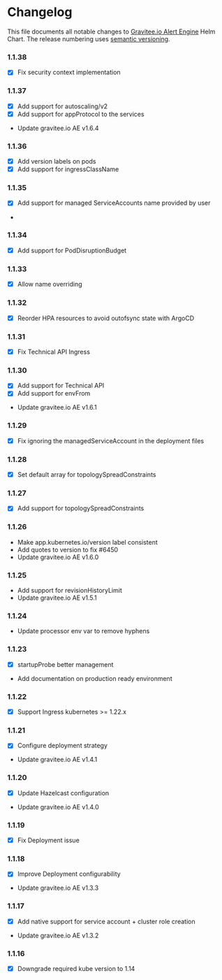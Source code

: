 # Changelog

This file documents all notable changes to [Gravitee.io Alert Engine](https://github.com/gravitee-io/helm-charts/tree/master/ae) Helm Chart. The release numbering uses [semantic versioning](http://semver.org).

### 1.1.38

- [X] Fix security context implementation

### 1.1.37

- [X] Add support for autoscaling/v2
- [X] Add support for appProtocol to the services

- Update gravitee.io AE v1.6.4

### 1.1.36

- [X] Add version labels on pods
- [X] Add support for ingressClassName

### 1.1.35

- [X] Add support for managed ServiceAccounts name provided by user
- 
### 1.1.34

- [X] Add support for PodDisruptionBudget

### 1.1.33

- [X] Allow name overriding

### 1.1.32

- [X] Reorder HPA resources to avoid outofsync state with ArgoCD

### 1.1.31 

- [X] Fix Technical API Ingress

### 1.1.30

- [X] Add support for Technical API
- [X] Add support for envFrom

- Update gravitee.io AE v1.6.1

### 1.1.29

- [X] Fix ignoring the managedServiceAccount in the deployment files

### 1.1.28

- [X] Set default array for topologySpreadConstraints

### 1.1.27

- [X] Add support for topologySpreadConstraints

### 1.1.26

- Make app.kubernetes.io/version label consistent
- Add quotes to version to fix #6450
- Update gravitee.io AE v1.6.0

### 1.1.25

- Add support for revisionHistoryLimit
- Update gravitee.io AE v1.5.1

### 1.1.24

- Update processor env var to remove hyphens

### 1.1.23

- [X] startupProbe better management
- Add documentation on production ready environment

### 1.1.22

- [X] Support Ingress kubernetes >= 1.22.x

### 1.1.21

- [X] Configure deployment strategy
- Update gravitee.io AE v1.4.1

### 1.1.20

- [X] Update Hazelcast configuration
- Update gravitee.io AE v1.4.0

### 1.1.19

- [X] Fix Deployment issue

### 1.1.18

- [X] Improve Deployment configurability
- Update gravitee.io AE v1.3.3

### 1.1.17

- [X] Add native support for service account + cluster role creation
- Update gravitee.io AE v1.3.2

### 1.1.16

- [X] Downgrade required kube version to 1.14
